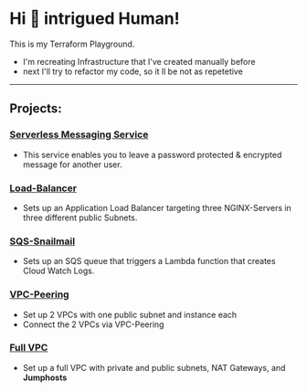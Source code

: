 # Hi :wave: intrigued Human!

This is my Terraform Playground.

- I'm recreating Infrastructure that I've created manually before
- next I'll try to refactor my code, so it ll be not as repetetive

---

## Projects:

### [Serverless Messaging Service](./burn2read/README.md)
- This service enables you to leave a password protected & encrypted message for another user.

### [Load-Balancer](./load-balancer/README.md)
- Sets up an Application Load Balancer targeting three NGINX-Servers in three different public Subnets. 

### [SQS-Snailmail](./sqs/README.md)
- Sets up an SQS queue that triggers a Lambda function that creates Cloud Watch Logs.

### [VPC-Peering](./vpc_peering/README.md) 
- Set up 2 VPCs with one public subnet and instance each
- Connect the 2 VPCs via VPC-Peering

### [Full VPC](./full-vpc/README.md)
- Set up a full VPC with private and public subnets, NAT Gateways, and **Jumphosts**